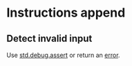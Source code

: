 # Instructions append

## Detect invalid input

Use [std.debug.assert][assert] or return an [error][error].

[error]: https://ziglang.org/documentation/master/#Errors
[assert]: https://ziglang.org/documentation/master/std/#std.debug.assert
